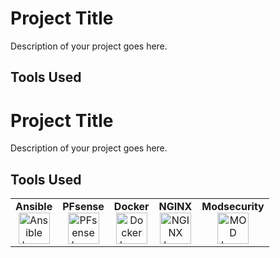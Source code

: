 # Project Title

Description of your project goes here.

## Tools Used

# Project Title

Description of your project goes here.

## Tools Used

<!-- Create a horizontal table with columns for Tool and Logo -->
<table>
  <tr>
    <!-- Tool 1 -->
    <td align="center">
      <b>Ansible</b><br>
      <img src="https://cdn.icon-icons.com/icons2/2389/PNG/512/ansible_logo_icon_145495.png" alt="Ansible Logo" width="50">
    </td>
    <!-- Tool 2 -->
    <td align="center">
      <b>PFsense</b><br>
      <img src="https://wpcomputersolutions.com/wp-content/uploads/2018/07/pfsense-logo-e1534531558807.png" alt="PFsense Logo" width="50">
    </td>
    <!-- Tool 3 -->
    <td align="center">
      <b>Docker</b><br>
      <img src="https://cdn4.iconfinder.com/data/icons/logos-and-brands/512/97_Docker_logo_logos-512.png" alt="Docker Logo" width="50">
    </td>
    <!-- Tool 4 -->
    <td align="center">
      <b>NGINX</b><br>
      <img src="https://destatic.blob.core.windows.net/images/nginx.png" alt="NGINX Logo" width="50">
    </td>
    <!-- Tool 5 -->
    <td align="center">
      <b>Modsecurity</b><br>
      <img src="https://www.pngfind.com/pngs/m/32-320643_parent-directory-apache-mod-security-hd-png-download.png" alt="MOD Logo" width="50">
    </td>
    <!-- Add more columns for additional tools -->
  </tr>
</table>


